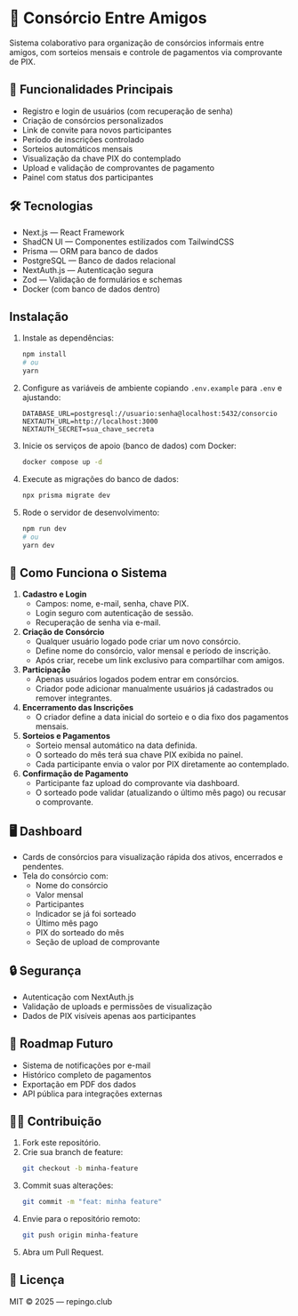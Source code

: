 # 💸 Consórcio Entre Amigos

Sistema colaborativo para organização de consórcios informais entre amigos, com sorteios mensais e controle de pagamentos via comprovante de PIX.

## 📌 Funcionalidades Principais
- Registro e login de usuários (com recuperação de senha)
- Criação de consórcios personalizados
- Link de convite para novos participantes
- Período de inscrições controlado
- Sorteios automáticos mensais
- Visualização da chave PIX do contemplado
- Upload e validação de comprovantes de pagamento
- Painel com status dos participantes

## 🛠️ Tecnologias
- Next.js — React Framework
- ShadCN UI — Componentes estilizados com TailwindCSS
- Prisma — ORM para banco de dados
- PostgreSQL — Banco de dados relacional
- NextAuth.js — Autenticação segura
- Zod — Validação de formulários e schemas
- Docker (com banco de dados dentro)

## Instalação
1. Instale as dependências:
   ```bash
   npm install
   # ou
   yarn
   ```
2. Configure as variáveis de ambiente copiando `.env.example` para `.env` e ajustando:
   ```env
   DATABASE_URL=postgresql://usuario:senha@localhost:5432/consorcio
   NEXTAUTH_URL=http://localhost:3000
   NEXTAUTH_SECRET=sua_chave_secreta
   ```
3. Inicie os serviços de apoio (banco de dados) com Docker:
   ```bash
   docker compose up -d
   ```
4. Execute as migrações do banco de dados:
   ```bash
   npx prisma migrate dev
   ```
5. Rode o servidor de desenvolvimento:
   ```bash
   npm run dev
   # ou
   yarn dev
   ```

## 🚀 Como Funciona o Sistema
1. **Cadastro e Login**
   - Campos: nome, e-mail, senha, chave PIX.
   - Login seguro com autenticação de sessão.
   - Recuperação de senha via e-mail.
2. **Criação de Consórcio**
   - Qualquer usuário logado pode criar um novo consórcio.
   - Define nome do consórcio, valor mensal e período de inscrição.
   - Após criar, recebe um link exclusivo para compartilhar com amigos.
3. **Participação**
   - Apenas usuários logados podem entrar em consórcios.
   - Criador pode adicionar manualmente usuários já cadastrados ou remover integrantes.
4. **Encerramento das Inscrições**
   - O criador define a data inicial do sorteio e o dia fixo dos pagamentos mensais.
5. **Sorteios e Pagamentos**
   - Sorteio mensal automático na data definida.
   - O sorteado do mês terá sua chave PIX exibida no painel.
   - Cada participante envia o valor por PIX diretamente ao contemplado.
6. **Confirmação de Pagamento**
   - Participante faz upload do comprovante via dashboard.
   - O sorteado pode validar (atualizando o último mês pago) ou recusar o comprovante.

## 🖥️ Dashboard
- Cards de consórcios para visualização rápida dos ativos, encerrados e pendentes.
- Tela do consórcio com:
  - Nome do consórcio
  - Valor mensal
  - Participantes
  - Indicador se já foi sorteado
  - Último mês pago
  - PIX do sorteado do mês
  - Seção de upload de comprovante

## 🔒 Segurança
- Autenticação com NextAuth.js
- Validação de uploads e permissões de visualização
- Dados de PIX visíveis apenas aos participantes

## 📅 Roadmap Futuro
- Sistema de notificações por e-mail
- Histórico completo de pagamentos
- Exportação em PDF dos dados
- API pública para integrações externas

## 👨‍💻 Contribuição
1. Fork este repositório.
2. Crie sua branch de feature:
   ```bash
   git checkout -b minha-feature
   ```
3. Commit suas alterações:
   ```bash
   git commit -m "feat: minha feature"
   ```
4. Envie para o repositório remoto:
   ```bash
   git push origin minha-feature
   ```
5. Abra um Pull Request.

## 📃 Licença
MIT © 2025 — repingo.club
